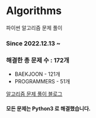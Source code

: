 # Algorithms
파이썬 알고리즘 문제 풀이
### Since 2022.12.13 ~
### 해결한 총 문제 수 : 172개
- BAEKJOON - 121개
- PROGRAMMERS - 51개

[알고리즘 문제 풀이 블로그](https://monzheld.tistory.com/category/%E2%8C%A8%EF%B8%8F%20Algorithms)
#### 모든 문제는 Python3 로 해결했습니다.
